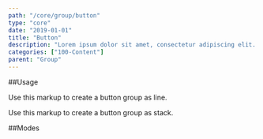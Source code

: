 ```yaml
---
path: "/core/group/button"
type: "core"
date: "2019-01-01"
title: "Button"
description: "Lorem ipsum dolor sit amet, consectetur adipiscing elit. Nunc tempus laoreet leo sit amet iaculis."
categories: ["100-Content"]
parent: "Group"
---
```


##Usage

Use this markup to create a button group as line.

<script type="text/plain" class="language-markup">
  <div class="group">
  
    <button type="button" class="btn">
      <!-- content -->
    </button>
    
    <button type="button" class="btn">
      <!-- content -->
    </button>
    
  </div>
</script>

Use this markup to create a button group as stack.

<script type="text/plain" class="language-markup">
  <div class="group">
  
    <div class="group_inner">
      <button type="button" class="btn">
        <!-- content -->
      </button>
      
      <button type="button" class="btn">
        <!-- content -->
      </button>
      
    </div>
  </div>
</script>

##Modes

<demo>
  <demovanilla src="demos/inline/demos/group/button-line" >
  </demovanilla>
  <demovanilla src="demos/inline/demos/group/button-stack">
  </demovanilla>
</demo>
